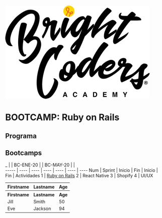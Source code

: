![MagmaHackers Logo](../../imgs/logo-bc.png)
# BOOTCAMP: Ruby on Rails

## Programa

## Bootcamps
  _    |       | BC-ENE-20  |       | BC-MAY-20 |      |  
----- | ----   | ----       | ----  | ----      | ---- | ---- 
Num   | Sprint | Inicio     | Fin   | Inicio    | Fin  | Actividades 
1 | [Ruby on Rails](https://github.com/magma-labs/BrightCoders/tree/master/bootcamp/ruby-on-rails)
2 | React Native
3 | Shopify
4 | UI/UX

<table style="width:100%">
      
  <tr>
    <th>Firstname</th>
    <th>Lastname</th>
    <th>Age</th>
  </tr>
    <tr>
    <th>Firstname</th>
    <th>Lastname</th>
    <th>Age</th>
  </tr>
  <tr>
    <td>Jill</td>
    <td>Smith</td>
    <td>50</td>
  </tr>
  <tr>
    <td>Eve</td>
    <td>Jackson</td>
    <td>94</td>
  </tr>
</table>
